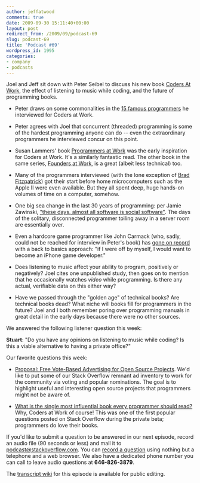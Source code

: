 ```yaml
---
author: jeffatwood
comments: true
date: 2009-09-30 15:11:40+00:00
layout: post
redirect_from: /2009/09/podcast-69
slug: podcast-69
title: 'Podcast #69'
wordpress_id: 1995
categories:
- company
- podcasts
---
```


Joel and Jeff sit down with Peter Seibel to discuss his new book [Coders At Work](http://www.amazon.com/dp/1430219483/?tag=codinghorror-20), the effect of listening to music while coding, and the future of programming books.






  * Peter draws on some commonalities in the [15 famous programmers](http://www.codersatwork.com/) he interviewed for Coders at Work. 


  * Peter agrees with Joel that concurrent (threaded) programming is some of the hardest programming anyone can do -- even the extraordinary programmers he interviewed concur on this point.  



  * Susan Lammers' book [Programmers at Work](http://www.codinghorror.com/blog/archives/000541.html) was the early inspiration for Coders at Work. It's a similarly fantastic read. The other book in the same series, [Founders at Work](http://www.amazon.com/dp/1430210788/?tag=codinghorror-20), is a great (albeit less technical) too.


  * Many of the programmers interviewed (with the lone exception of [Brad Fitzpatrick](http://www.codersatwork.com/brad-fitzpatrick.html)) got their start before home microcomputers such as the Apple II were even available. But they all spent deep, huge hands-on volumes of time on a computer, somehow.


  * One big sea change in the last 30 years of programming: per Jamie Zawinski, ["these days, almost all software is social software"](http://www.jwz.org/doc/groupware.html). The days of the solitary, disconnected programmer toiling away in a server room are essentially over.


  * Even a hardcore game programmer like John Carmack (who, sadly, could not be reached for interview in Peter's book) has [gone on record](http://www.gamasutra.com/php-bin/news_index.php?story=23997) with a back to basics approach: "if I were off by myself, I would want to become an iPhone game developer."


  * Does listening to music affect your ability to program, positively or negatively? Joel cites one unpublished study, then goes on to mention that he occasionally watches _video_ while programming. Is there any actual, verifiable data on this either way?


  * Have we passed through the "golden age" of technical books? Are technical books dead? What niche will books fill for programmers in the future? Joel and I both remember poring over programming manuals in great detail in the early days because there were no other sources.   





We answered the following listener question this week:




**Stuart**: "Do you have any opinions on listening to music while coding? Is this a viable alternative to having a private office?"




Our favorite questions this week:






  * [Proposal: Free Vote-Based Advertising for Open Source Projects](http://meta.stackoverflow.com/questions/23899/proposal-free-vote-based-advertising-for-open-source-projects). We'd like to put some of our Stack Overflow remnant ad inventory to work for the community via voting and popular nominations. The goal is to highlight useful and interesting open source projects that programmers might not be aware of.


  * [What is the single most influential book every programmer should read?](http://stackoverflow.com/questions/1711/what-is-the-single-most-influential-book-every-programmer-should-read) Why, Coders at Work of course! This was one of the first popular questions posted on Stack Overflow during the private beta; programmers do love their books.  





If you'd like to submit a question to be answered in our next episode, record an audio file (90 seconds or less) and mail it to [podcast@stackoverflow.com](mailto:podcast@stackoverflow.com). You can [record a question](http://blog.stackoverflow.com/index.php/2008/05/recording-podcast-questions-using-your-telephone/) using nothing but a telephone and a web browser. We also have a dedicated phone number you can call to leave audio questions at **646-826-3879**.






The [transcript wiki](https://stackoverflow.fogbugz.com/default.asp?W29085) for this episode is available for public editing.

